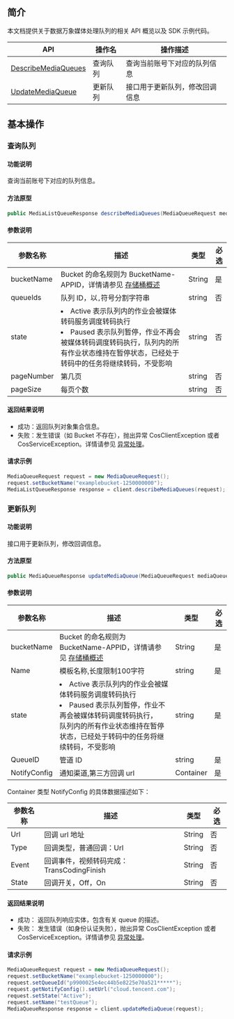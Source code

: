 
## 简介

本文档提供关于数据万象媒体处理队列的相关 API 概览以及 SDK 示例代码。

| API                                                          | 操作名             | 操作描述                           |
| ------------------------------------------------------------ | ------------------ | ---------------------------------- |
| [DescribeMediaQueues](https://intl.cloud.tencent.com/document/product/1045/43672) | 查询队列 | 查询当前账号下对应的队列信息 |
| [UpdateMediaQueue](https://intl.cloud.tencent.com/document/product/1045/43673) | 更新队列 | 接口用于更新队列，修改回调信息 |

## 基本操作

### 查询队列

#### 功能说明

查询当前账号下对应的队列信息。

#### 方法原型

```java
public MediaListQueueResponse describeMediaQueues(MediaQueueRequest mediaQueueRequest);
```

#### 参数说明


| 参数名称   | 描述                                                         | 类型   |必选|
| ---------- | ------------------------------------------------------------ | ------ |---|
| bucketName | Bucket 的命名规则为 BucketName-APPID，详情请参见 [存储桶概述](https://intl.cloud.tencent.com/document/product/436/13312) | String |是|
| queueIds   | 队列 ID，以`,`符号分割字符串      | string                                    | 否   |
| state      | <li>Active 表示队列内的作业会被媒体转码服务调度转码执行<br/><li> Paused 表示队列暂停，作业不再会被媒体转码调度转码执行，队列内的所有作业状态维持在暂停状态，已经处于转码中的任务将继续转码，不受影响 | string | 否   |
| pageNumber | 第几页  | string                                                       | 否   |
| pageSize   | 每页个数 | string                                                     | 否   |

#### 返回结果说明

- 成功：返回队列对象集合信息。
- 失败：发生错误（如 Bucket 不存在），抛出异常 CosClientException 或者 CosServiceException。详情请参见 [异常处理](https://intl.cloud.tencent.com/document/product/436/31537)。

#### 请求示例

```java
MediaQueueRequest request = new MediaQueueRequest();
request.setBucketName("examplebucket-1250000000");
MediaListQueueResponse response = client.describeMediaQueues(request);
```

### 更新队列

#### 功能说明

接口用于更新队列，修改回调信息。

#### 方法原型

```java
public MediaQueueResponse updateMediaQueue(MediaQueueRequest mediaQueueRequest);
```

#### 参数说明

| 参数名称   | 描述                                                         | 类型   |必选|
| ---------- | ------------------------------------------------------------ | ------ |---|
| bucketName | Bucket 的命名规则为 BucketName-APPID，详情请参见 [存储桶概述](https://intl.cloud.tencent.com/document/product/436/13312) | String |是|
| Name   | 模板名称,长度限制100字符    | string| 是  |
| state      | <li>Active 表示队列内的作业会被媒体转码服务调度转码执行<br/><li>Paused 表示队列暂停，作业不再会被媒体转码调度转码执行，<br/>队列内的所有作业状态维持在暂停状态，已经处于转码中的任务将继续转码，不受影响 | string | 是  |
| QueueID | 管道 ID  | string|是 |
| NotifyConfig   | 通知渠道,第三方回调 url	 | Container| 是 |

Container 类型 NotifyConfig 的具体数据描述如下：

| 参数名称   | 描述| 类型   |必选|
| ---------- | --- | ------ |---|
| Url | 回调 url 地址 | String |否|
| Type | 回调类型，普通回调：Url | String |否|
| Event | 回调事件，视频转码完成：TransCodingFinish	 | String |否|
| State | 回调开关，Off，On | String |否|


#### 返回结果说明

- 成功： 返回队列响应实体，包含有关 queue 的描述。
- 失败： 发生错误（如身份认证失败），抛出异常 CosClientException 或者 CosServiceException。详情请参见 [异常处理](https://intl.cloud.tencent.com/document/product/436/31537)。

#### 请求示例

```java
MediaQueueRequest request = new MediaQueueRequest();
request.setBucketName("examplebucket-1250000000");
request.setQueueId("p9900025e4ec44b5e8225e70a521*****");
request.getNotifyConfig().setUrl("cloud.tencent.com");
request.setState("Active");
request.setName("testQueue");
MediaQueueResponse response = client.updateMediaQueue(request);
```
